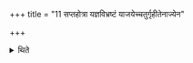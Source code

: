 +++
title = "11 सप्तहोत्रा यज्ञविभ्रष्टं याजयेच्चतुर्गृहीतेनाज्येन"

+++

<details><summary>थिते</summary>

11. He should cause a (sacrificer) fallen from sacrifice to perform an offering with the Saptahotr̥ (formula) by means of four-times-scooped ghee; or (he may offer) half (of the ghee) with the first (part of the formula called) graha and half with the next (part of the formula called graha).  
</details>
